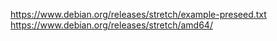 https://www.debian.org/releases/stretch/example-preseed.txt
https://www.debian.org/releases/stretch/amd64/
